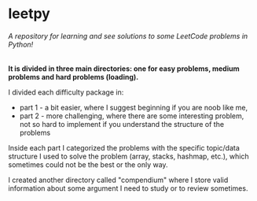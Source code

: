 # leetpy

###### A repository for learning and see solutions to some LeetCode problems in Python!

**It is divided in three main directories: one for easy problems, medium problems and hard problems (loading).**

I divided each difficulty package in:
- part 1 - a bit easier, where I suggest beginning if you are noob like me,
- part 2 - more challenging, where there are some interesting problem, not so hard to implement if you understand
                    the structure of the problems
  
Inside each part I categorized the problems with the specific topic/data structure I used to solve the problem
(array, stacks, hashmap, etc.), which sometimes could not be the best or the only way.

I created another directory called "compendium" where I store valid information about some argument I need 
to study or to review sometimes.